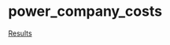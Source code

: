 # power_company_costs

[Results](https://docs.google.com/spreadsheets/d/1CAjMipLlA6ZIbHEWf3yZiTQK7NE4OViDUqJpMastdQw/edit?usp=sharing)